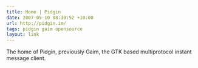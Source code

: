 ```yaml
---
title: Home | Pidgin
date: 2007-05-10 08:30:52 +10:00
url: http://pidgin.im/
tags: pidgin gaim opensource
layout: link
---
```

The home of Pidgin, previously Gaim, the GTK based multiprotocol instant message client.
